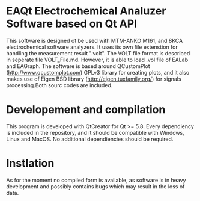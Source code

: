 # EAQt Electrochemical Analuzer Software based on Qt API
This software is designed ot be used with MTM-ANKO M161, and 8KCA electrochemical
software analyzers. It uses its own file extenstion for handling the measurement 
result ".volt". The VOLT file format is described in seperate file VOLT_File.md.
However, it is able to load .vol file of EALab and EAGraph.
The software is based around QCustomPlot (http://www.qcustomplot.com) GPLv3 library
for creating plots, and it also makes use of Eigen BSD library
(http://eigen.tuxfamily.org/) for signals processing.Both sourc codes are included.

# Developement and compilation
This program is developed with QtCreator for Qt >= 5.8. Every dependiency is included
in the repository, and it should be compatible with Windows, Linux and MacOS. No
additional dependiencies should be required.

# Instlation
As for the moment no compiled form is available, as software is in heavy development
and possibly contains bugs which may result in the loss of data.
